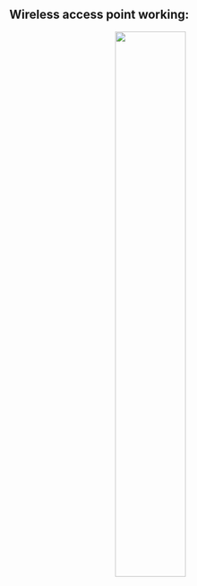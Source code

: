 ## Wireless access point working:

<p align="center">
  <img src="https://user-images.githubusercontent.com/90236635/194806711-c1b29c14-eade-4836-8aa6-3377c5805752.gif" width="50%" />
</p>

